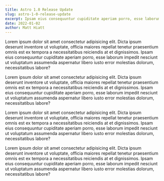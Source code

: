 ```yaml
---
title: Astro 1.0 Release Update
slug: astro-1-0-release-update
excerpt: Ipsam eius consequuntur cupiditate aperiam porro, esse laborum impedit nesciunt ut voluptatum assumenda aspernatur libero iusto error molestias dolorum, necessitatibus labore?
date: 2022-01-02
author: Matt Hiatt
---
```


Lorem ipsum dolor sit amet consectetur adipisicing elit. Dicta ipsum deserunt inventore ut voluptate, officia maiores repellat tenetur praesentium omnis est ex tempora a necessitatibus reiciendis at et dignissimos. Ipsam eius consequuntur cupiditate aperiam porro, esse laborum impedit nesciunt ut voluptatum assumenda aspernatur libero iusto error molestias dolorum, necessitatibus labore?

Lorem ipsum dolor sit amet consectetur adipisicing elit. Dicta ipsum deserunt inventore ut voluptate, officia maiores repellat tenetur praesentium omnis est ex tempora a necessitatibus reiciendis at et dignissimos. Ipsam eius consequuntur cupiditate aperiam porro, esse laborum impedit nesciunt ut voluptatum assumenda aspernatur libero iusto error molestias dolorum, necessitatibus labore?

Lorem ipsum dolor sit amet consectetur adipisicing elit. Dicta ipsum deserunt inventore ut voluptate, officia maiores repellat tenetur praesentium omnis est ex tempora a necessitatibus reiciendis at et dignissimos. Ipsam eius consequuntur cupiditate aperiam porro, esse laborum impedit nesciunt ut voluptatum assumenda aspernatur libero iusto error molestias dolorum, necessitatibus labore?

Lorem ipsum dolor sit amet consectetur adipisicing elit. Dicta ipsum deserunt inventore ut voluptate, officia maiores repellat tenetur praesentium omnis est ex tempora a necessitatibus reiciendis at et dignissimos. Ipsam eius consequuntur cupiditate aperiam porro, esse laborum impedit nesciunt ut voluptatum assumenda aspernatur libero iusto error molestias dolorum, necessitatibus labore?